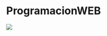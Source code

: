 # ProgramacionWEB
![](https://www.google.com/url?sa=i&url=https%3A%2F%2Fwww.pinterest.com%2Fpin%2F621356079810851221%2F&psig=AOvVaw0-AHXQ-lU3n2Yd3z_O3mmy&ust=1588465839342000&source=images&cd=vfe&ved=0CAIQjRxqFwoTCLjDh8T2k-kCFQAAAAAdAAAAABAD)
